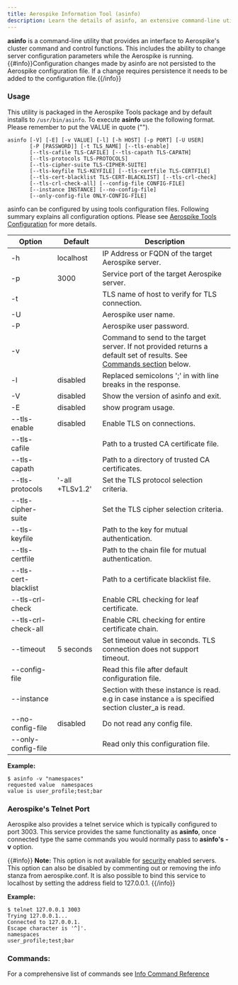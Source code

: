 ```yaml
---
title: Aerospike Information Tool (asinfo)
description: Learn the details of asinfo, an extensive command-line utility that provides an interface to Aerospike's cluster command and control functions.
---
```


**asinfo** is a command-line utility that provides an interface to Aerospike's
cluster command and control functions. This includes the ability to change server configuration parameters while the Aerospike is running.
{{#info}}Configuration changes made by asinfo are not persisted to the Aerospike configuration file. If a change requires persistence it needs to be added to the configuration file.{{/info}}

### Usage
This utility is packaged in the Aerospike Tools package and by default installs to `/usr/bin/asinfo`. To execute **asinfo** use the following format. Please remember to put the VALUE in quote ("").
```
asinfo [-V] [-E] [-v VALUE] [-l] [-h HOST] [-p PORT] [-U USER]
       [-P [PASSWORD]] [-t TLS_NAME] [--tls-enable]
       [--tls-cafile TLS-CAFILE] [--tls-capath TLS-CAPATH]
       [--tls-protocols TLS-PROTOCOLS]
       [--tls-cipher-suite TLS-CIPHER-SUITE]
       [--tls-keyfile TLS-KEYFILE] [--tls-certfile TLS-CERTFILE]
       [--tls-cert-blacklist TLS-CERT-BLACKLIST] [--tls-crl-check]
       [--tls-crl-check-all] [--config-file CONFIG-FILE]
       [--instance INSTANCE] [--no-config-file]
       [--only-config-file ONLY-CONFIG-FILE]
```

asinfo can be configured by using tools configuration files. Following summary explains all configuration options. 
Please see [Aerospike Tools Configuration](/docs/tools/conffile) for more details.

| Option | Default | Description |
|--------|---------|-------------|
| -h     | localhost | IP Address or FQDN of the target Aerospike server. |
| -p     | 3000 | Service port of the target Aerospike server. |
| -t     | | TLS name of host to verify for TLS connection. |
| -U     | | Aerospike user name. |
| -P     | | Aerospike user password. |
| -v     | | Command to send to the target server. If not provided returns a default set of results. See [Commands section](#commands) below. |
| -l     | disabled | Replaced semicolons ';' in with line breaks in the response. |
| -V     | disabled | Show the version of asinfo and exit. |
| -E     | disabled | show program usage. |
| --tls-enable     | disabled | Enable TLS on connections. |
| --tls-cafile     | | Path to a trusted CA certificate file. |
| --tls-capath     | | Path to a directory of trusted CA certificates. |
| --tls-protocols     | '-all +TLSv1.2' | Set the TLS protocol selection criteria. |
| --tls-cipher-suite     | | Set the TLS cipher selection criteria. |
| --tls-keyfile     | | Path to the key for mutual authentication. |
| --tls-certfile     | | Path to the chain file for mutual authentication. |
| --tls-cert-blacklist     | | Path to a certificate blacklist file. |
| --tls-crl-check     | | Enable CRL checking for leaf certificate. |
| --tls-crl-check-all     | | Enable CRL checking for entire certificate chain. |
| --timeout     | 5 seconds | Set timeout value in seconds. TLS connection does not support timeout. |
| --config-file     | | Read this file after default configuration file. |
| --instance     | | Section with these instance is read. e.g in case instance `a` is specified section cluster_a is read. |
| --no-config-file     | disabled | Do not read any config file. |
| --only-config-file     | | Read only this configuration file. |

**Example:**

```
$ asinfo -v "namespaces"
requested value  namespaces
value is user_profile;test;bar
```

### Aerospike's Telnet Port
Aerospike also provides a telnet service which is typically configured to
port 3003. This service provides the same functionality as **asinfo**, once
connected type the same commands you would normally pass to **asinfo's** **-v**
option.

{{#info}}
**Note:** This option is not available for [security](/docs/guide/security) enabled servers.
This option can also be disabled by commenting out or removing the info stanza from aerospike.conf. 
It is also possible to bind this service to localhost by setting the address field to 127.0.0.1.
{{/info}}

**Example:**

```
$ telnet 127.0.0.1 3003
Trying 127.0.0.1...
Connected to 127.0.0.1.
Escape character is '^]'.
namespaces
user_profile;test;bar
```

### Commands:

For a comprehensive list of commands see [Info Command Reference](/docs/reference/info)
